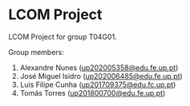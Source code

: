 # LCOM Project

LCOM Project for group T04G01.

Group members:

1. Alexandre Nunes (up202005358@edu.fe.up.pt)
2. José Miguel Isidro (up202006485@edu.fe.up.pt)
3. Luís Filipe Cunha (up201709375@edu.fc.up.pt)
4. Tomás Torres (up201800700@edu.fe.up.pt)
